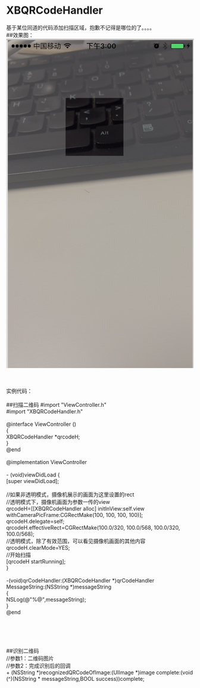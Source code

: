 # XBQRCodeHandler
基于某位同道的代码添加扫描区域，抱歉不记得是哪位的了。。。。
<br>
##效果图：<br>
![image](https://github.com/huisedediao/XBQRCodeHandler/raw/master/exam.png)<br>
<br><br>

实例代码：<br>
<br>
##扫描二维码
\#import "ViewController.h"<br>
\#import "XBQRCodeHandler.h"<br>
<br>
@interface ViewController ()<XBQRCodeHandlerDelegate><br>
{<br>
    XBQRCodeHandler *qrcodeH;<br>
}<br>
@end<br>
<br>
@implementation ViewController<br>
<br>
\- (void)viewDidLoad {<br>
    [super viewDidLoad];<br>
<br>
    //如果非透明模式，摄像机展示的画面为这里设置的rect<br>
    //透明模式下，摄像机画面为参数一传的view<br>
    qrcodeH=[[XBQRCodeHandler alloc] initInView:self.view withCameraPicFrame:CGRectMake(100, 100, 100, 100)];<br>
    qrcodeH.delegate=self;<br>
    qrcodeH.effectiveRect=CGRectMake(100.0/320, 100.0/568, 100.0/320, 100.0/568);<br>
    //透明模式，除了有效范围，可以看见摄像机画面的其他内容<br>
    qrcodeH.clearMode=YES;<br>
    //开始扫描<br>
    [qrcodeH startRunning];<br>
}<br>
<br>
-(void)qrCodeHandler:(XBQRCodeHandler *)qrCodeHandler MessageString:(NSString *)messageString<br>
{<br>
    NSLog(@"%@",messageString);<br>
}<br>
@end<br>
<br><br><br><br><br>
##识别二维码<br>
\//参数1：二维码图片<br>
\//参数2：完成识别后的回调<br>
\+ (NSString *)recognizedQRCodeOfImage:(UIImage *)image complete:(void (^)(NSString * messageString,BOOL success))complete;<br>
